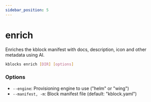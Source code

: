 ```yaml
---
sidebar_position: 5
---
```


# enrich

Enriches the kblock manifest with docs, description, icon and other metadata using AI.

```bash
kblocks enrich [DIR] [options]
```

### Options
- `--engine`: Provisioning engine to use ("helm" or "wing")
- `--manifest, -m`: Block manifest file (default: "kblock.yaml") 